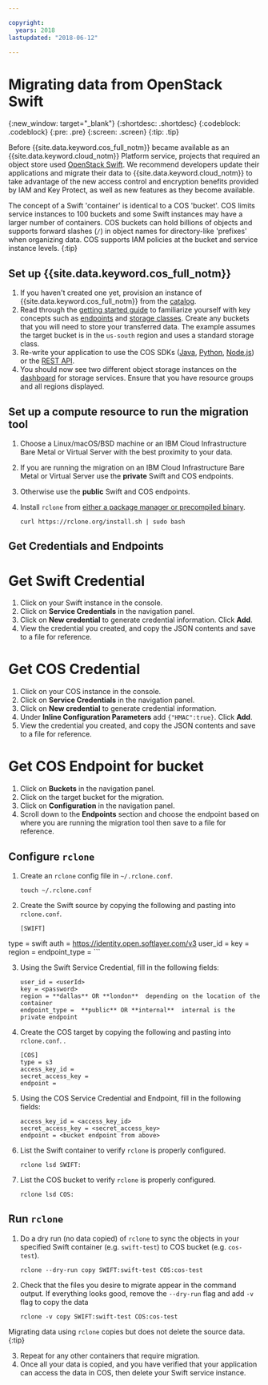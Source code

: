 ```yaml
---

copyright:
  years: 2018
lastupdated: "2018-06-12"

---
```


# Migrating data from OpenStack Swift

{:new_window: target="_blank"}
{:shortdesc: .shortdesc}
{:codeblock: .codeblock}
{:pre: .pre}
{:screen: .screen}
{:tip: .tip}

Before {{site.data.keyword.cos_full_notm}} became available as an {{site.data.keyword.cloud_notm}} Platform service, projects that required an object store used [OpenStack Swift](/docs/services/ObjectStorage/index.html). We recommend developers update their applications and migrate their data to {{site.data.keyword.cloud_notm}} to take advantage of the new access control and encryption benefits provided by IAM and Key Protect, as well as new features as they become available.

The concept of a Swift 'container' is identical to a COS 'bucket'.  COS limits service instances to 100 buckets and some Swift instances may have a larger number of containers. COS buckets can hold billions of objects and supports forward slashes (`/`) in object names for directory-like 'prefixes' when organizing data.  COS supports IAM policies at the bucket and service instance levels.
{:tip}

## Set up {{site.data.keyword.cos_full_notm}}

  1. If you haven't created one yet, provision an instance of {{site.data.keyword.cos_full_notm}} from the [catalog](/catalog/services/cloud-object-storage).  
  2. Read through the [getting started guide](/docs/services/cloud-object-storage/getting-started.html) to familiarize yourself with key concepts such as [endpoints](/docs/services/cloud-object-storage/basics/endpoints.html) and [storage classes](/docs/services/cloud-object-storage/basics/classes.html).  Create any buckets that you will need to store your transferred data. The example assumes the target bucket is in the `us-south` region and uses a standard storage class.
  3. Re-write your application to use the COS SDKs ([Java](/docs/services/cloud-object-storage/libraries/java.html), [Python](/docs/services/cloud-object-storage/libraries/python.html), [Node.js](/docs/services/cloud-object-storage/libraries/node.html)) or the [REST API](/docs/services/cloud-object-storage/api-reference/about-api.html).
  4. You should now see two different object storage instances on the [dashboard](/dashboard/storage) for storage services.  Ensure that you have resource groups and all regions displayed.

 ## Set up a compute resource to run the migration tool
  1. Choose a Linux/macOS/BSD machine or an IBM Cloud Infrastructure Bare Metal or Virtual Server
     with the best proximity to your data.
  2. If you are running the migration on an IBM Cloud Infrastructure Bare Metal or Virtual Server
     use the **private** Swift and COS endpoints.
  3. Otherwise use the **public** Swift and COS endpoints.  
  2. Install `rclone` from [either a package manager or precompiled binary](https://rclone.org/install/).

      ```
      curl https://rclone.org/install.sh | sudo bash
      ```

## Get Credentials and Endpoints

# Get Swift Credential
  1. Click on your Swift instance in the console.
  2. Click on **Service Credentials** in the navigation panel.
  3. Click on **New credential** to generate credential information.  Click **Add**.
  4. View the credential you created, and copy the JSON contents and save to a file for reference.  

# Get COS Credential
  1. Click on your COS instance in the console.
  2. Click on **Service Credentials** in the navigation panel.
  3. Click on **New credential** to generate credential information.
  4. Under **Inline Configuration Parameters** add `{"HMAC":true}`. Click **Add**.
  5. View the credential you created, and copy the JSON contents and save to a file for reference.

# Get COS Endpoint for bucket
  1. Click on **Buckets** in the navigation panel.
  2. Click on the target bucket for the migration.
  3. Click on **Configuration** in the navigation panel.
  4. Scroll down to the **Endpoints** section and choose the endpoint based on where
     you are running the migration tool then save to a file for reference.

## Configure `rclone`
1. Create an `rclone` config file in `~/.rclone.conf`.

    ```
    touch ~/.rclone.conf
    ```

2. Create the Swift source by copying the following and pasting into `rclone.conf`.

    ```
    [SWIFT]
  type = swift
  auth = https://identity.open.softlayer.com/v3
  user_id =
  key =
  region =
  endpoint_type =
    ```

3. Using the Swift Service Credential, fill in the following fields:

    ```
    user_id = <userId>
    key = <password>
    region = **dallas** OR **london**  depending on the location of the container
    endpoint_type =  **public** OR **internal**  internal is the private endpoint
    ```

4. Create the COS target by copying the following and pasting into `rclone.conf`.  .  

    ```
    [COS]
    type = s3
    access_key_id =
    secret_access_key =
    endpoint =
    ```

5. Using the COS Service Credential and Endpoint, fill in the following fields:

    ```
    access_key_id = <access_key_id>
    secret_access_key = <secret_access_key>
    endpoint = <bucket endpoint from above>       
    ```

6. List the Swift container to verify `rclone` is properly configured.

    ```
    rclone lsd SWIFT:
    ```

7. List the COS bucket to verify `rclone` is properly configured.

    ```
    rclone lsd COS:
    ```

## Run `rclone`

1. Do a dry run (no data copied) of `rclone` to sync the objects in your specified Swift container (e.g. `swift-test`) to COS bucket (e.g. `cos-test`).

    ```
    rclone --dry-run copy SWIFT:swift-test COS:cos-test
    ```

2. Check that the files you desire to migrate appear in the command output. If everything looks good, remove the `--dry-run` flag and add `-v` flag to copy the data

    ```
    rclone -v copy SWIFT:swift-test COS:cos-test
    ```

Migrating data using `rclone` copies but does not delete the source data.
{:tip}


3. Repeat for any other containers that require migration.
4. Once all your data is copied, and you have verified that your application can access the data in COS, then delete your Swift service instance.

